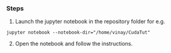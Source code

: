 
### Steps
1. Launch the jupyter notebook in the repository folder for e.g.
```console
jupyter notebook --notebook-dir="/home/vinay/CudaTut"
```
2. Open the notebook and follow the instructions.